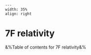 
```{figure} /figures/busy.png
---
width: 35%
align: right
```
# 7F relativity

&%Table of contents for 7F relativity&%